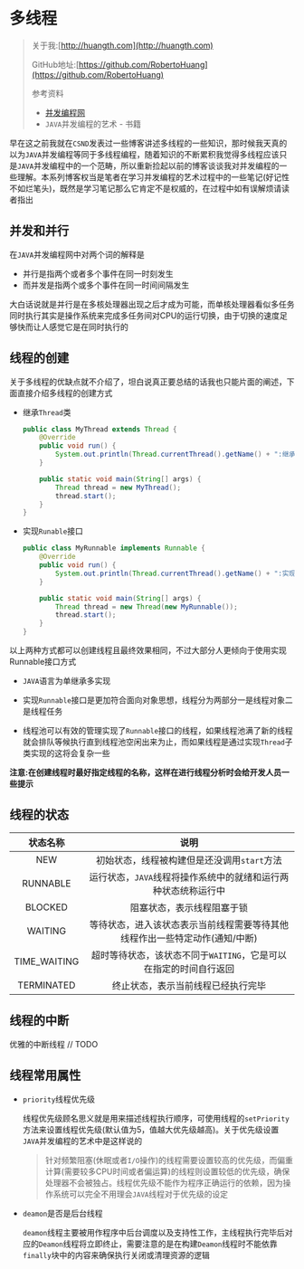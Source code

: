 # 多线程

>  关于我:[http://huangth.com](http://huangth.com)
>
>  GitHub地址:[https://github.com/RobertoHuang](https://github.com/RobertoHuang)
>
> 参考资料
>
> - [并发编程网](http://ifeve.com/)
> - `JAVA`并发编程的艺术 - 书籍

早在这之前我就在`CSND`发表过一些博客讲述多线程的一些知识，那时候我天真的以为`JAVA`并发编程等同于多线程编程，随着知识的不断累积我觉得多线程应该只是`JAVA`并发编程中的一个范畴，所以重新捡起以前的博客谈谈我对并发编程的一些理解。本系列博客权当是笔者在学习并发编程的艺术过程中的一些笔记(好记性不如烂笔头)，既然是学习笔记那么它肯定不是权威的，在过程中如有误解烦请读者指出

## 并发和并行

在`JAVA`并发编程网中对两个词的解释是

- 并行是指两个或者多个事件在同一时刻发生
- 而并发是指两个或多个事件在同一时间间隔发生

大白话说就是并行是在多核处理器出现之后才成为可能，而单核处理器看似多任务同时执行其实是操作系统来完成多任务间对CPU的运行切换，由于切换的速度足够快而让人感觉它是在同时执行的

## 线程的创建

关于多线程的优缺点就不介绍了，坦白说真正要总结的话我也只能片面的阐述，下面直接介绍多线程的创建方式

- 继承`Thread`类

  ```java
  public class MyThread extends Thread {
      @Override
      public void run() {
          System.out.println(Thread.currentThread().getName() + ":继承Thread类方式创建线程");
      }
  
      public static void main(String[] args) {
          Thread thread = new MyThread();
          thread.start();
      }
  }
  ```

- 实现`Runable`接口

  ```java
  public class MyRunnable implements Runnable {
      @Override
      public void run() {
          System.out.println(Thread.currentThread().getName() + ":实现Runnable接口方式创建线程");
      }
  
      public static void main(String[] args) {
          Thread thread = new Thread(new MyRunnable());
          thread.start();
      }
  }
  ```

以上两种方式都可以创建线程且最终效果相同，不过大部分人更倾向于使用实现Runnable接口方式

- `JAVA`语言为单继承多实现

- 实现`Runnable`接口是更加符合面向对象思想，线程分为两部分一是线程对象二是线程任务
- 线程池可以有效的管理实现了`Runnable`接口的线程，如果线程池满了新的线程就会排队等候执行直到线程池空闲出来为止，而如果线程是通过实现`Thread`子类实现的这将会复杂一些

**注意:在创建线程时最好指定线程的名称，这样在进行线程分析时会给开发人员一些提示**

## 线程的状态

|   状态名称   |                             说明                             |
| :----------: | :----------------------------------------------------------: |
|     NEW      |         初始状态，线程被构建但是还没调用`start`方法          |
|   RUNNABLE   | 运行状态，`JAVA`线程将操作系统中的就绪和运行两种状态统称运行中 |
|   BLOCKED    |                  阻塞状态，表示线程阻塞于锁                  |
|   WAITING    | 等待状态，进入该状态表示当前线程需要等待其他线程作出一些特定动作(通知/中断) |
| TIME_WAITING | 超时等待状态，该状态不同于`WAITING`，它是可以在指定的时间自行返回 |
|  TERMINATED  |              终止状态，表示当前线程已经执行完毕              |

## 线程的中断

优雅的中断线程 // TODO

## 线程常用属性

- `priority`线程优先级

  线程优先级顾名思义就是用来描述线程执行顺序，可使用线程的`setPriority`方法来设置线程优先级(默认值为5，值越大优先级越高)。关于优先级设置`JAVA`并发编程的艺术中是这样说的

  > 针对频繁阻塞(休眠或者`I/O`操作)的线程需要设置较高的优先级，而偏重计算(需要较多CPU时间或者偏运算)的线程则设置较低的优先级，确保处理器不会被独占。线程优先级不能作为程序正确运行的依赖，因为操作系统可以完全不用理会`JAVA`线程对于优先级的设定

- `deamon`是否是后台线程

  `deamon`线程主要被用作程序中后台调度以及支持性工作，主线程执行完毕后对应的`Deamon`线程将立即终止，需要注意的是在构建`Deamon`线程时不能依靠`finally`块中的内容来确保执行关闭或清理资源的逻辑

